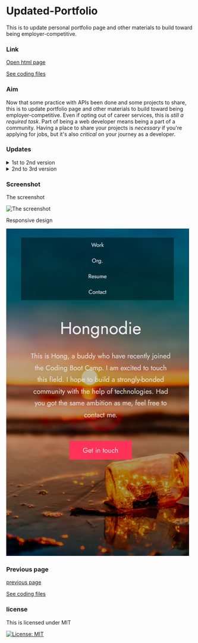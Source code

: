 # Updated-Portfolio

This is to update personal portfolio page and other materials to build toward being employer-competitive. 

### Link

[Open html page](https://hongnodie.github.io/Updated-Portfolio/index.html)

[See coding files](https://github.com/Hongnodie/Updated-Portfolio.git)

### Aim

Now that some practice with APIs been done and some projects to share, this is to update portfolio page and other materials to build toward being employer-competitive.
Even if opting out of career services, this is *still a required task*. Part of being a web developer means being a part of a community. Having a place to share your projects is *necessary* if you're applying for jobs, but it's also *critical* on your journey as a developer.

### Updates

<details>
<summary>1st to 2nd version</summary>
> Updated portfolio featuring Project 1 and two exemplary homework assignments.

> Updated GitHub profile with pinned repositories featuring Project 1 and two exemplary assignments.

> Updated resume

> Updated LinkedIn profile
</details>

<details>
<summary>2nd to 3rd version</summary>
> Add gsap animation.

> Updated GitHub profile with pinned repositories featuring Group Project 2 and 6 other individual assignments.

> Demo swiched to gif in some examples
</details>

### Screenshot

The screenshot

![The screenshot](./files/Portfolio_demo.gif)

Responsive design

![The responsive design](./files/Portfolio%20screenshot-2.png)

### Previous page

[previous page](https://hongnodie.github.io/Week2Work/)

[See coding files](https://github.com/Hongnodie/Week2Work.git)

### license

This is licensed under MIT <br>

[![License: MIT](https://img.shields.io/badge/License-MIT-yellow.svg)](https://opensource.org/licenses/MIT)